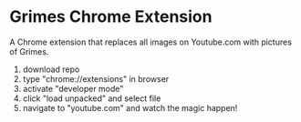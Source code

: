 # Grimes Chrome Extension
A Chrome extension that replaces all images on Youtube.com with pictures of Grimes.

1) download repo
2) type "chrome://extensions" in browser
3) activate "developer mode"
4) click "load unpacked" and select file
5) navigate to "youtube.com" and watch the magic happen!
